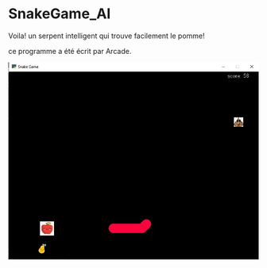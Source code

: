 # SnakeGame_AI

Voila! un serpent intelligent qui trouve facilement le pomme!

ce programme a été écrit par Arcade.

![Screen Shot](pic.JPG)